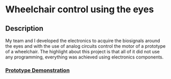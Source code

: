 <h1>Wheelchair control using the eyes</h1>

<h2>Description</h2>
My team and I developed the electronics to acquire the biosignals around the eyes and with the use of analog circuits control the motor of a prototype of a wheelchair. The highlight about this project is that all of it did not use any programming, everything was achieved using electronics components. 
<br />

### [Prototype Demonstration](https://youtu.be/DzL09-zgRp8)

<!--
 ```diff
- text in red
+ text in green
! text in orange
# text in gray
@@ text in purple (and bold)@@
```
--!>
